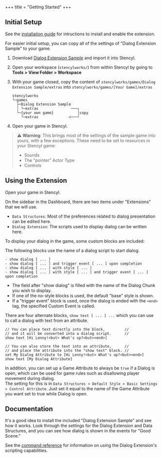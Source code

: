+++
title = "Getting Started"
+++

## Initial Setup

See the [installation guide](../../install) for intructions to install and enable the extension.

For easier initial setup, you can copy all of the settings of "Dialog Extension Sample" to your game.

1. Download [Dialog Extension Sample](/3.4.0-extensions/sample-games/dialog-extension-sample.stencyl) and import it into Stencyl.

2. Open your workspace (`stencylworks/`) from within Stencyl by going to **Tools > View Folder > Workspace**

3. With your game closed, copy the content of `stencylworks/games/Dialog Extension Sample/extras` into `stencylworks/games/[Your Game]/extras`
   ```
   stencylworks
   └─games
     ├─Dialog Extension Sample
     │ └─extras               ───┐
     └─{your own game}           │copy
       └─extras              <───┘
   ```

4. Open your game in Stencyl.

> ⚠ **Warning**:
> This brings most of the settings of the sample game into yours, with a few exceptions. These need to be set to resources in your Stencyl game:
> - Sounds
> - The "pointer" Actor Type
> - Controls

## Using the Extension

Open your game in Stencyl.

On the sidebar in the Dashboard, there are two items under "Extensions" that we will use.

- `Data Structures`: Most of the preferences related to dialog presentation can be edited here.
- `Dialog Extension`: The scripts used to display dialog can be written here.

To display your dialog in the game, some custom blocks are included:

The following blocks use the name of a dialog script to start dialog.

```
- show dialog [ ... ]
- show dialog [ ... ] and trigger event [ ... ] upon completion
- show dialog [ ... ] with style [ ... ]
- show dialog [ ... ] with style [ ... ] and trigger event [ ... ] upon completion
```

- The field after "show dialog" is filled with the name of the Dialog Chunk you wish to display.
- If one of the no-style blocks is used, the default "base" style is shown.
- If a "trigger event" block is used, once the dialog is ended with the `<end>` tag, the specified Custom Event is called.

There are four alternate blocks, `show text [ ... ] ...` which you can use to call a dialog with text from an attribute.

```dialog
// You can place text directly into the block,         //
// and it will be converted into a dialog script.      //
show text [Hi Lenny!<but> What's up?<but><end>]

// You can also store the text into an attribute,      //
// and place the attribute into the "show text" block. //
set My Dialog Attribute to [Hi Lenny!<but> What's up?<but><end>]
show text [My Dialog Attribute]
```

In addition, you can set up a Game Attribute to always be `true` if a Dialog is open, which can be used for game rules such as disallowing player movement during dialog.  
The setting for this is in `Data Structures > Default Style > Basic Settings > Control Attribute`. Just set it equal to the name of the Game Attribute you want set to true while Dialog is open.

## Documentation

It's a good idea to install the included "Dialog Extension Sample" and see how it works. Look through the settings for the Dialog Extension and Data Structures, and you can see how dialog is shown in the events for "Good Scene."

See the [command reference](../../reference/command_reference) for information on using the Dialog Extension's scripting capabilities.